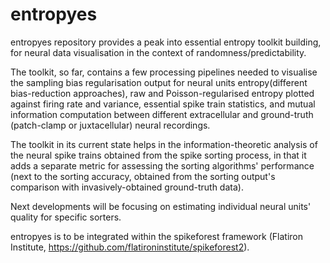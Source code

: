 # entropyes
entropyes repository provides a peak into essential entropy toolkit building, for neural data visualisation in the context of randomness/predictability.

The toolkit, so far, contains a few processing pipelines needed to visualise the sampling bias regularisation output for neural units entropy(different bias-reduction approaches), raw and Poisson-regularised entropy plotted against firing rate and variance, essential spike train statistics, and mutual information computation between different extracellular and ground-truth (patch-clamp or juxtacellular) neural recordings. 

The toolkit in its current state helps in the information-theoretic analysis of the neural spike trains obtained from the spike sorting process, in that it adds a separate metric for assessing the sorting algorithms' performance (next to the sorting accuracy, obtained from the sorting output's comparison with invasively-obtained ground-truth data).

Next developments will be focusing on estimating individual neural units' quality for specific sorters.

entropyes is to be integrated within the spikeforest framework (Flatiron Institute, https://github.com/flatironinstitute/spikeforest2).



